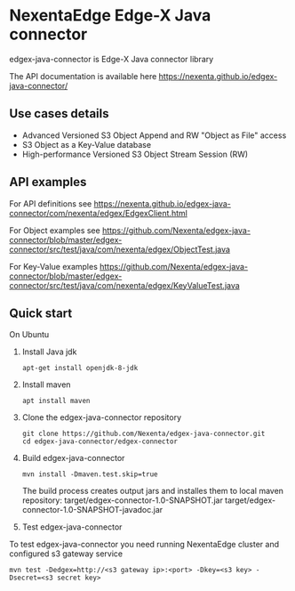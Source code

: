 # NexentaEdge Edge-X Java connector 
edgex-java-connector is Edge-X Java connector library

The API documentation is available here https://nexenta.github.io/edgex-java-connector/

## Use cases details

* Advanced Versioned S3 Object Append and RW "Object as File" access
* S3 Object as a Key-Value database
* High-performance Versioned S3 Object Stream Session (RW)


## API examples

For API definitions see https://nexenta.github.io/edgex-java-connector/com/nexenta/edgex/EdgexClient.html

For Object examples see https://github.com/Nexenta/edgex-java-connector/blob/master/edgex-connector/src/test/java/com/nexenta/edgex/ObjectTest.java

For Key-Value examples https://github.com/Nexenta/edgex-java-connector/blob/master/edgex-connector/src/test/java/com/nexenta/edgex/KeyValueTest.java


## Quick start

On Ubuntu

1. Install Java jdk
   
   ```console
   apt-get install openjdk-8-jdk
   ```
   
2. Install maven
   
   ```console
   apt install maven
   ```   

3. Clone the edgex-java-connector repository

   ```console
   git clone https://github.com/Nexenta/edgex-java-connector.git
   cd edgex-java-connector/edgex-connector
   ```


4. Build edgex-java-connector

   ```console
   mvn install -Dmaven.test.skip=true
   ```
   
   The build process creates output jars and installes them to local maven repository:
      target/edgex-connector-1.0-SNAPSHOT.jar
      target/edgex-connector-1.0-SNAPSHOT-javadoc.jar
 
 
 5. Test edgex-java-connector 
   
   To test edgex-java-connector you need running NexentaEdge cluster and configured s3 gateway service
   
   ```console
   mvn test -Dedgex=http://<s3 gateway ip>:<port> -Dkey=<s3 key> -Dsecret=<s3 secret key>
   ```

   
   





